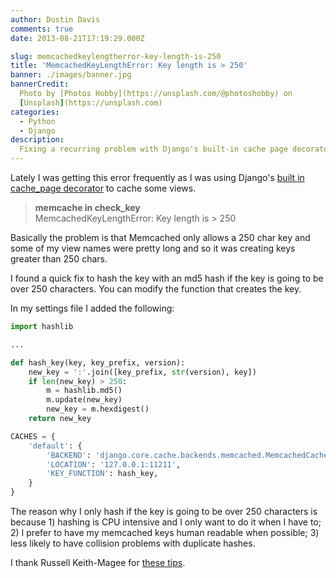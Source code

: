 ```yaml
---
author: Dustin Davis
comments: true
date: 2013-08-21T17:19:29.000Z

slug: memcachedkeylengtherror-key-length-is-250
title: 'MemcachedKeyLengthError: Key length is > 250'
banner: ./images/banner.jpg
bannerCredit:
  Photo by [Photos Hobby](https://unsplash.com/@photoshobby) on
  [Unsplash](https://unsplash.com)
categories:
  - Python
  - Django
description:
  Fixing a recurring problem with Django's built-in cache page decorator
---
```


Lately I was getting this error frequently as I was using Django's
[built in cache_page decorator](https://docs.djangoproject.com/en/dev/topics/cache/#the-per-view-cache)
to cache some views.

> **memcache in check_key**  
> MemcachedKeyLengthError: Key length is > 250

Basically the problem is that Memcached only allows a 250 char key and some of
my view names were pretty long and so it was creating keys greater than 250
chars.

I found a quick fix to hash the key with an md5 hash if the key is going to be
over 250 characters. You can modify the function that creates the key.

In my settings file I added the following:

```python
import hashlib

...

def hash_key(key, key_prefix, version):
    new_key = ':'.join([key_prefix, str(version), key])
    if len(new_key) > 250:
        m = hashlib.md5()
        m.update(new_key)
        new_key = m.hexdigest()
    return new_key

CACHES = {
    'default': {
        'BACKEND': 'django.core.cache.backends.memcached.MemcachedCache',
        'LOCATION': '127.0.0.1:11211',
        'KEY_FUNCTION': hash_key,
    }
}
```

The reason why I only hash if the key is going to be over 250 characters is
because 1) hashing is CPU intensive and I only want to do it when I have to; 2)
I prefer to have my memcached keys human readable when possible; 3) less likely
to have collision problems with duplicate hashes.

I thank Russell Keith-Magee for
[these tips](http://python.6.x6.nabble.com/memcached-Errors-and-Solution-please-provide-comments-tp214992p215004.html).
